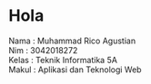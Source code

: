 # Hola 
Nama  : Muhammad Rico Agustian
<br>Nim   : 3042018272
<br>Kelas : Teknik Informatika 5A
<br>Makul : Aplikasi dan Teknologi Web